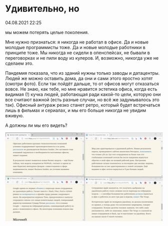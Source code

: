 # Удивительно, но

<div class="article-publication-date">
    <time datetime="2021-08-04 22:25">04.08.2021 22:25</time>
</div>

мы можем потерять целые поколения.

Мне нужно признаться: я никогда не работал в офисе. Да и новые молодые программисты тоже. Да и новые молодые работники в принципе тоже. Мы никогда не сидели в опенспейсах, не бывали в переговорках и не пили воду из кулеров. И, возможно, никогда уже не сделаем это.

Пандемия показала, что из зданий нужны только заводы и датацентры. Людей же можно оставить дома, да они и сами этого яростно хотят (смотри фото). Если так пойдёт дальше, то от офисов могут отказаться вовсе. Не знаю, как тебе, но мне нравится эстетика офиса, когда есть видимая (!) кучка людей, работающая ради какой-то цели, которую они все считают важной (есть разные случаи, но всё же задумывалось это так). Офисный антураж резко станет ретро, который будет встречаться лишь в фильмах и сериалах, и мы его больше никогда не увидим вживую.

А должны ли мы его видеть?

![News about companies closing offices](./images/companies-closing-offices.jpg)